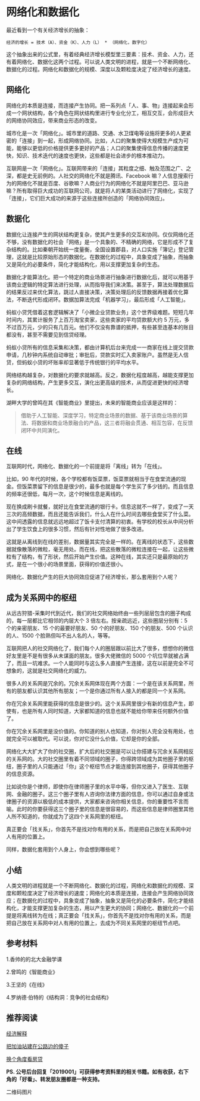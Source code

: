 # 网络化和数据化

最近看到一个有关经济增长的抽象：

	经济的增长 = 技术（A）、资金（K）、人力（L） * （网络化，数字化）

这个抽象出来的公式里，有着经典经济增长模型里三要素：技术、资金、人力，还有着网络化、数据化这两个过程。可以说人类文明的进程，就是一个不断网络化、数据化的过程。网络化和数据化的规模、深度以及颗粒度决定了经济增长的速度。

## 网络化

网络化的本质是连接，而连接产生协同。把一系列点「人、事、物」连接起来会形成一个网状结构，各个角色在网状结构里进行专业化分工，相互交互，会形成巨大的网络协同效应，带来商业形态的改变。

城市化是一次「网络化」。城市里的道路、交通、水卫煤电等设施将更多的人更紧密的「连接」到一起，形成网络协同。比如，人口的聚集使得大规模生产成为可能，能够以更低的价格提供更多更好的产品；人口的聚集使得信息传播的速度更快，知识、技术迭代的速度也更快，这些都是社会进步的根本推动力。

互联网是一次「网络化」。互联网带来的「连接」其粒度之细、触及范围之广、之深，都是史无前例的。人社交的网络化不就是腾讯、Facebook 嘛？人信息搜索行为的网络化不就是百度、谷歌嘛？人商业行为的网络化不就是阿里巴巴、亚马逊嘛？所有取得巨大成功的互联网公司，就是将人的某类活动进行了网络化，实现了「连接」，它们巨大成功的来源于这些连接所创造的「网络协同效应」。

## 数据化

数据化让连接产生的网状结构更复杂，使其产生更多的交互和协同。仅仅网络化还不够，没有数据化的社会「网络」是一个具象的、不精确的网络，它是形成不了复杂结构的。比如秦朝开始统一度量衡，全国设置郡县，对人口实施「簿记」登记管理，这就是比较原始形态的数据化。在数据化的过程中，具象变成了抽象，而抽象又是简化的必要条件，简化才能结构化，用以支撑更加复杂的生态。

数据化才能算法化。把一个特定的商业场景进行抽象进行数据化后，就可以用基于该商业逻辑的特定算法进行处理，从而指导我们来决策。甚至于，算法处理数据后的结果反过来优化算法，跳过人直接决策，决策处理后的反馈数据再接着优化算法，不断迭代形成闭环。数据加算法完成「机器学习」，最后形成「人工智能」。

蚂蚁小贷凭借着这套逻辑解决了「小微企业贷款业务」这个世界级难题。短短几年时间内，其累计服务了上百万淘宝卖家，这些卖家的平均贷款额大约 5 万元，多不过百万元，少的只有几百元。他们不仅没有靠谱的抵押，有些甚至连基本的账目都没有，甚至不需要见到信贷经理。

蚂蚁小贷所有的信息采集和决策，都由计算机后台来完成一一商家在线上提交贷款申请，几秒钟内系统自动审批；审批后，贷款实时汇入卖家账户。虽然是无人信贷，但蚂蚁小贷的坏账率却显著低于传统银行的平均水平。

网络结构越复杂，对数据化的要求就越高。反之，数据化程度越高，越能支撑更加复杂的网络结构，产生更多交互，演化出更高级的技术，从而促进更快的经济增长。

湖畔大学的曾鸣在其《智能商业》里提出，未来的智能商业应该是这样的：

> 借助于人工智能、深度学习，特定商业场景的数据、基于该商业场景的算法、将数据和商业场景融合的产品，这三者将融会贯通、相互包容，在反馈闭环中共同演化。

## 在线

互联网时代，网络化、数据化的一个前提是将「离线」转为「在线」。

比如，90 年代的时候，各个学校都有饭菜票，饭菜票就相当于在食堂流通的现金。但饭菜票留下的信息是很少的，最多也就是每个学生买了多少钱的。而且信息的频率还很低，每月一次，这个时候信息是离线的。

现在换成刷卡就餐，就好比在食堂流通的银行卡。信息这就不一样了，变成了一天三次的高频数据，而且还能告诉我们，什么人在什么时间去哪些食堂买了什么菜。这中间透露的信息就远远地超过了饭卡支付清算的初衷。有学校的校长从中间分析出了学生饮食上的很多习惯，然后有针对性地做了很多改进。

这就是从离线到在线的差别，数据量其实完全是一样的。在离线的状态下，这些数据就像散落的微粒，毫无用处。而在线，把这些散落的微粒连接在一起，让这些微粒有了结构，有了形状，然后开始产生价值。这种在线，其实还只是最原始的方式，是在一个很小的场景里面，获得的价值还很小。

网络化、数据化产生的巨大协同效应促进了经济增长，那么套用到个人呢？

## 成为关系网中的枢纽

从远古狩猎-采集时代到近代，我们的社交网络始终由一些列层层包含的圈子构成的，每一层都比它相邻的内层大个 3 倍左右。按亲疏远近，这些圈层分别有：5 个的亲密朋友、15 个的最要好朋友、50 个的好朋友、150 个的朋友、500 个认识的人、1500 个脸熟但叫不出人名的人，等等。

互联网把人的社交网络化了，我们每个人的圈层跟以前比大了很多，想想你的微信好友里是不是有很多从未谋面的朋友。很多大佬微信的 5000 个坑位早就被占满了，而且一坑难求。一个人能同时与这么多人直接产生连接，这在以前是完全不可想象的，这就是社交网络化的威力。

很多人的关系网是冗余的。冗余关系网体现在两个方面：一个是在该关系网里，所有的朋友都认识其他所有朋友；一个是你通过所有人接入的都是同一个关系网。

你在冗余关系网里能获得的信息是很少的。这个关系网里很少有新的信息产生，即使有，也是所有人同时知道，大家都知道的信息也就不能给你带来任何额外价值了。

你在冗余关系网里是没价值的。你知道的别人也知道，你对别人完全没有用处，也就完全可以被取代。可以说，你对它没什么价值，它却是你的全部。

网络化大大扩大了你的社交圈，扩大后的社交圈是可以让你搭建与冗余关系网相反的关系网的。大的社交圈里有着不同领域的圈子，你得跨领域成为其他圈子里的枢纽，圈子里的人只能通过「你」这个枢纽节点才能连接到其他圈子，获得其他圈子的信息资源。

比如说你是个律师，即使你在律师圈子里的水平中等，但你又进入了医生、互联网、金融的圈子。这三个圈子里有人咨询你法律方面的信息，你可以通过自身或法律圈子的资源以极低的成本提供，大家都来咨询你相关信息，你的重要性不言而喻。此时的你要获得这三个圈子里的信息是很容易的，而这些信息是律师圈里其他人所不知道的，你就成为了这四个关系网里的枢纽。

真正要会「找关系」，你首先不是找对你有用的关系，而是把自己放在关系网中对人有用的位置上。

同样，数据化套用到个人身上，你会想到哪些呢？

## 小结

人类文明的进程就是一个不断网络化、数据化的过程，网络化和数据化的规模、深度和颗粒度决定了经济增长的速度；网络化的本质是连接，连接会产生网络协同效应；在数据化的过程中，具象变成了抽象，抽象又是简化的必要条件，简化才能结构化，才能支撑更加复杂的生态，用以产生更大的协同；网络化、数据化的一个前提是将离线转为在线；真正要会「找关系」，你首先不是找对你有用的关系，而是把自己放在关系网中对人有用的位置上，去成为不同关系网里的枢纽节点吧。

## 参考材料

1.香帅的的北大金融学课

2.曾鸣的《智能商业》

3.王坚的《在线》

4.罗纳德·伯特的《结构洞：竞争的社会结构》

## 推荐阅读

[经济解释](https://mp.weixin.qq.com/s/8Ety7Z7wpkwWHhMwA1cKtg)

[把加油站建在公路边的傻子](https://mp.weixin.qq.com/s/fCF7NiInSLs_YH10IVCIDQ)

[换个角度看房贷](https://mp.weixin.qq.com/s/bPpGOr_puIoJnJYtk8GFiQ)

**PS. 公号后台回复「2019001」可获得参考资料里的相关书籍。如有收获，右下角的「好看」、转发朋友圈都是一种支持。**

二维码图片

